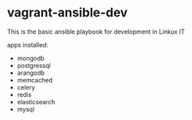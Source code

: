 vagrant-ansible-dev
===================

This is the basic ansible playbook for development in Linkux IT

apps installed:
- mongodb
- postgressql
- arangodb
- memcached
- celery
- redis
- elasticsearch
- mysql

